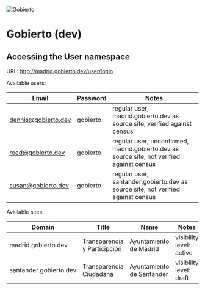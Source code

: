 ![Gobierto](https://gobierto.es/assets/logo_gobierto.png)

# Gobierto (dev)

## Accessing the User namespace

URL: http://madrid.gobierto.dev/user/login

Available users:

| Email               | Password | Notes                                                                                      |
| ---                 | ---      | ---                                                                                        |
| dennis@gobierto.dev | gobierto | regular user, madrid.gobierto.dev as source site, verified against census                  |
| reed@gobierto.dev   | gobierto | regular user, unconfirmed, madrid.gobierto.dev as source site, not verified against census |
| susan@gobierto.dev  | gobierto | regular user, santander.gobierto.dev as source site, not verified against census           |

Available sites:

| Domain                 | Title                        | Name                      | Notes                    | Modules                      |
| ---                    | ---                          | ---                       | ---                      | ---                          |
| madrid.gobierto.dev    | Transparencia y Participción | Ayuntamiento de Madrid    | visibility level: active | Budgets, BudgetConsultations |
| santander.gobierto.dev | Transparencia Ciudadana      | Ayuntamiento de Santander | visibility level: draft  | Budgets, BudgetConsultations |

